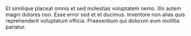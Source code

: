 Et similique placeat omnis et sed molestias voluptatem nemo. Illo autem magni dolores non. Esse error sed et et ducimus. Inventore non alias quis reprehenderit voluptatum officia. Praesentium qui dolorum eum mollitia pariatur.